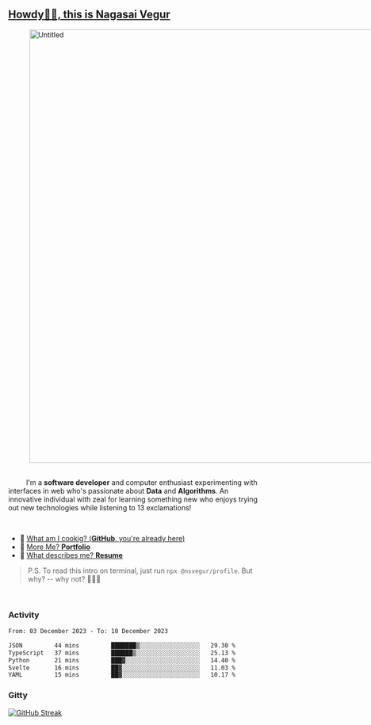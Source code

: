 
## [Howdy🖖🏻, this is Nagasai Vegur](https://nsvegur.me/)

<div style="
  display: flex;
  width: 100vw;
  justify-content: center;
  ">
  <img width="875" alt="Untitled" src="https://github.com/NSVEGUR/NSVEGUR/assets/83576465/f41a8098-aaa9-4353-8130-bd4076cb1d4a">
</div>

<br /> 
 
<p>
&emsp; &emsp; I'm a <b>software developer</b> and computer enthusiast experimenting with interfaces in web who's passionate about <b>Data</b> and <b>Algorithms</b>. An innovative individual with zeal for learning something new who enjoys trying out new technologies while listening to 13 exclamations!
</p>

<br /> 

- 🍔 [What am I cookig? (**GitHub**, you're already here)](https://github.com/NSVEGUR)
- 👻 [More Me? **Portfolio**](https://nsvegur.me/)
- 🔭 [What describes me? **Resume**](https://nsvegur.me/resume)

> P.S. To read this intro on terminal, just run `npx @nsvegur/profile`. But why? -- why not? 🤷🏻‍♂️

<br />

### Activity

<!--START_SECTION:waka-->

```txt
From: 03 December 2023 - To: 10 December 2023

JSON         44 mins         ███████▒░░░░░░░░░░░░░░░░░   29.30 %
TypeScript   37 mins         ██████▒░░░░░░░░░░░░░░░░░░   25.13 %
Python       21 mins         ███▓░░░░░░░░░░░░░░░░░░░░░   14.40 %
Svelte       16 mins         ██▓░░░░░░░░░░░░░░░░░░░░░░   11.03 %
YAML         15 mins         ██▓░░░░░░░░░░░░░░░░░░░░░░   10.17 %
```

<!--END_SECTION:waka-->

### Gitty

[![GitHub Streak](http://github-profile-summary-cards.vercel.app/api/cards/profile-details?username=NSVEGUR&theme=github_dark)]('https://github.com/NSVEGUR')

